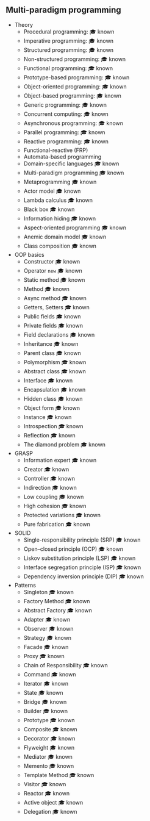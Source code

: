 ## Multi-paradigm programming

- Theory
  - Procedural programming: 🎓 known
  - Imperative programming: 🎓 known
  - Structured programming: 🎓 known
  - Non-structured programming: 🎓 known
  - Functional programming: 🎓 known
  - Prototype-based programming: 🎓 known
  - Object-oriented programming: 🎓 known
  - Object-based programming: 🎓 known
  - Generic programming: 🎓 known
  - Concurrent computing: 🎓 known
  - Asynchronous programming: 🎓 known
  - Parallel programming: 🎓 known
  - Reactive programming: 🎓 known
  - Functional-reactive (FRP)
  - Automata-based programming
  - Domain-specific languages 🎓 known
  - Multi-paradigm programming 🎓 known
  - Metaprogramming 🎓 known
  - Actor model 🎓 known
  - Lambda calculus 🎓 known
  - Black box 🎓 known
  - Information hiding 🎓 known
  - Aspect-oriented programming 🎓 known
  - Anemic domain model 🎓 known
  - Class composition 🎓 known
- OOP basics
  - Constructor 🎓 known
  - Operator `new` 🎓 known
  - Static method 🎓 known
  - Method 🎓 known
  - Async method 🎓 known
  - Getters, Setters 🎓 known
  - Public fields 🎓 known
  - Private fields 🎓 known
  - Field declarations 🎓 known
  - Inheritance 🎓 known
  - Parent class 🎓 known
  - Polymorphism 🎓 known
  - Abstract class 🎓 known
  - Interface 🎓 known
  - Encapsulation 🎓 known
  - Hidden class 🎓 known
  - Object form 🎓 known
  - Instance 🎓 known
  - Introspection 🎓 known
  - Reflection 🎓 known
  - The diamond problem 🎓 known
- GRASP
  - Information expert 🎓 known
  - Creator 🎓 known
  - Controller 🎓 known
  - Indirection 🎓 known
  - Low coupling 🎓 known
  - High cohesion 🎓 known
  - Protected variations 🎓 known
  - Pure fabrication 🎓 known
- SOLID
  - Single-responsibility principle (SRP) 🎓 known
  - Open–closed principle (OCP) 🎓 known
  - Liskov substitution principle (LSP) 🎓 known
  - Interface segregation principle (ISP) 🎓 known
  - Dependency inversion principle (DIP) 🎓 known
- Patterns
  - Singleton 🎓 known
  - Factory Method 🎓 known
  - Abstract Factory 🎓 known
  - Adapter 🎓 known
  - Observer 🎓 known
  - Strategy 🎓 known
  - Facade 🎓 known
  - Proxy 🎓 known
  - Chain of Responsibility 🎓 known
  - Command 🎓 known
  - Iterator 🎓 known
  - State 🎓 known
  - Bridge 🎓 known
  - Builder 🎓 known
  - Prototype 🎓 known
  - Composite 🎓 known
  - Decorator 🎓 known
  - Flyweight 🎓 known
  - Mediator 🎓 known
  - Memento 🎓 known
  - Template Method 🎓 known
  - Visitor 🎓 known
  - Reactor 🎓 known
  - Active object 🎓 known
  - Delegation 🎓 known
